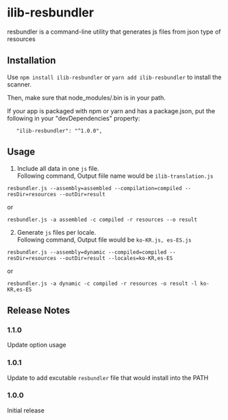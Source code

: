# ilib-resbundler
resbundler is a command-line utility that generates js files from json type of resources

Installation
------------
Use `npm install ilib-resbundler` or `yarn add ilib-resbundler` to install the scanner.

Then, make sure that node_modules/.bin is in your path.

If your app is packaged with npm or yarn and has a package.json, put the following in your
   "devDependencies" property:

 ```
    "ilib-resbundler": "^1.0.0",
 ````

Usage
------------

1. Include all data in one `js` file.   
Following command, Output fiile name would be `ilib-translation.js`
```
resbundler.js --assembly=assembled --compilation=compiled --resDir=resources --outDir=result
```
or
```
resbundler.js -a assembled -c compiled -r resources --o result
```

2. Generate `js` files per locale.   
Following command, Output file would be `ko-KR.js, es-ES.js`
```
resbundler.js --assembly=dynamic --compiled=compiled --resDir=resources --outDir=result --locales=ko-KR,es-ES
```
or
```
resbundler.js -a dynamic -c compiled -r resources -o result -l ko-KR,es-ES
```

Release Notes
-------------
### 1.1.0
Update option usage

### 1.0.1
Update to add excutable `resbundler` file that would install into the PATH

### 1.0.0
Initial release